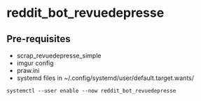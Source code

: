 # reddit_bot_revuedepresse

## Pre-requisites

- scrap_revuedepresse_simple
- imgur config
- praw.ini
- systemd files in ~/.config/systemd/user/default.target.wants/


```
systemctl --user enable --now reddit_bot_revuedepresse
```
